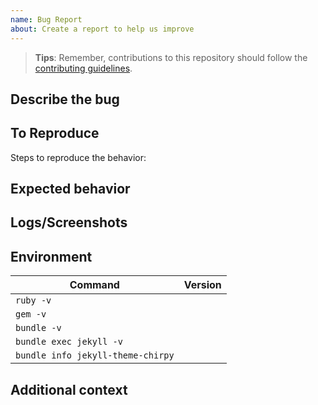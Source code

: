 ```yaml
---
name: Bug Report
about: Create a report to help us improve
---
```


> **Tips**: Remember, contributions to this repository should follow the [contributing guidelines](https://github.com/cotes2020/jekyll-theme-chirpy/blob/master/docs/CONTRIBUTING.md).

## Describe the bug

<!-- A clear and concise description of what the bug is. -->

## To Reproduce

Steps to reproduce the behavior:
<!--
1. Go to '...'
2. Click on '....'
3. Scroll down to '....'
4. See error
-->

## Expected behavior

<!-- A clear and concise description of what you expected to happen. -->

## Logs/Screenshots

<!-- If applicable, add logs/screenshots to help explain your problem. -->

## Environment

| Command                           | Version |
|-----------------------------------|---------|
| `ruby -v`                         |         |
| `gem -v`                          |         |
| `bundle -v`                       |         |
| `bundle exec jekyll -v`           |         |
| `bundle info jekyll-theme-chirpy` |         |

<!-- If necessary, uncomment and fill in the following list:

### Desktop

- OS: [e.g. macOS 10.15.6]
- Browser: [e.g. Chrome 85.0.4183.83 (64-bit)]

-->

<!-- If necessary, uncomment and fill in the following list:

### Smartphone

- Device: [e.g. iPhone 6]
- OS: [e.g. iOS 13.6.1]
- Browser: [e.g. Chrome 22]

-->

## Additional context

<!-- Add any other context about the problem here. -->

